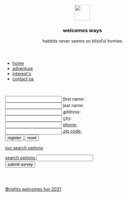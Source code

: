 <!doctype html>
<html lang="eng">
<head>
<meta charset="utf-8">
<meta name="description" content="#">
<meta name="keywords" content="#">
<link rel="stylesheet" href="trial.css">
 
<title>home made</title>
</head>
<body>
<header>
<img src="" alt="" height="50" width="50">
<h3 class="blue">welcomes ways</h3>
<p class="blue"> habbits never seems so blissful homies</p>
</header>
<main>
<nav id="nav_list">
<ul>
<li><a href="home">home</a></li>
<li><a href="adventure">adventure</a></li>
<li><a href="interest">interest's</a></li>
<li><a href="contact">contact us</a></li>
</ul>
</nav><br><br>


<form name="email_form" action="sendmail.php" method="post">

<input type="text" name="firstname" id="firstname" accesskey="f">
<label for="firstname"> <u>f</u>irst name:</label><br>
<input type="text" name="lastname" id="lastname" accesskey="l">
<label for="lastname"><u>l</u>ast name:</label><br>
<input type="text" name="address" id="address" accesskey="a" >
<label for="address"><u>a</u>ddress:</label><br>
<input type="text" name="city" id="city" accesskey="c">
<label for="city"><u>c</u>ity:</label><br>
<input type="text" name="phone" id="state"  pattern="\d{3}[\-]\d{3}[\-]\d{4}" tittle="put it on the required format">
<label for="phone"><u>phone:</label><br>
<input type="text" name="zip" id="zip" accesskey="z" autocomplete="off" pattern="\d{5}([\-]\d{4})?" tittle="must be 9999 or 99999-9999">
<label for="zip"><u>z</u>ip code:</label><br>
<input type="submit" name="register" id="button" value="register">
<input type="reset" name="reset" id="reset" value="reset">
<div>

<p>our search options</p>
<label for="link">search options</label>
<input type="url" name="link" id="link" list="links">
<datalist id="links">
<option value="http:www.google.com/" label="google">
<option value="http:www.yahoo.com/" label="yahoo">
<option value="http:www.bing.com/" label="bing">
<option value="http:www.dogpile.com/" label="dogpile">
</datalist><br>

<input type="submit" name="submit" value="submit survey">





</form>








</main><br><br>
<footer>
<p class="right">&copyrights welcomes fun 2021</p>
</footer>
</body>
</html>
